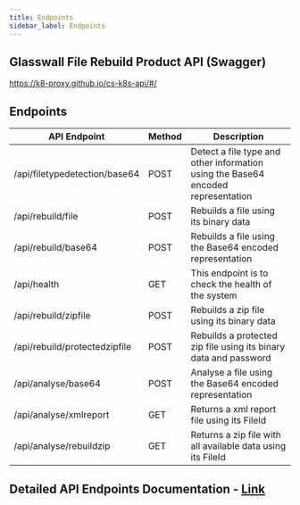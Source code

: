 ```yaml
---
title: Endpoints
sidebar_label: Endpoints
---
```


## Glasswall File Rebuild Product API (Swagger)
https://k8-proxy.github.io/cs-k8s-api/#/

## Endpoints

| API Endpoint | Method | Description | 
|------|---------|---------    |
| /api/filetypedetection/base64    | POST |  Detect a file type and other information using the Base64 encoded representation|
| /api/rebuild/file    | POST |  Rebuilds a file using its binary data       |
| /api/rebuild/base64   | POST | Rebuilds a file using the Base64 encoded representation |
| /api/health | GET | This endpoint is to check the health of the system|
|/api/rebuild/zipfile|POST|Rebuilds a zip file using its binary data|
|/api/rebuild/protectedzipfile|POST|Rebuilds a protected zip file using its binary data and password|
|/api/analyse/base64|POST|Analyse a file using the Base64 encoded representation|
|/api/analyse/xmlreport|GET|Returns a xml report file using its FileId|
|/api/analyse/rebuildzip|GET|Returns a zip file with all available data using its FileId|

## Detailed API Endpoints Documentation - [ Link ](https://github.com/k8-proxy/cs-k8s-api/blob/refactor/ApiEndpointsDocumentation.md)
